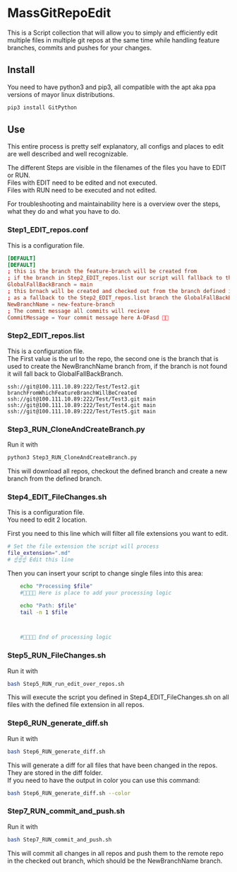 # MassGitRepoEdit

This is a Script collection that will allow you to simply and efficiently edit multiple files in multiple git repos at the same time while handling feature branches, commits and pushes for your changes.

## Install

You need to have python3 and pip3, all compatible with the apt aka ppa versions of mayor linux distributions.  

```bash
pip3 install GitPython
```

## Use

This entire process is pretty self explanatory, all configs and places to edit are well described and well recognizable.    

The different Steps are visible in the filenames of the files you have to EDIT or RUN.  
Files with EDIT need to be edited and not executed.  
Files with RUN need to be executed and not edited.  



For troubleshooting and maintainability here is a overview over the steps, what they do and what you have to do.  

### Step1_EDIT_repos.conf
This is a configuration file.  

```conf
[DEFAULT]
[DEFAULT]
; this is the branch the feature-branch will be created from
; if the branch in Step2_EDIT_repos.list our script will fallback to this branch
GlobalFallBackBranch = main 
; this brnach will be created and checked out from the branch defined in Step2_EDIT_repos.list
; as a fallback to the Step2_EDIT_repos.list branch the GlobalFallBackBranch branch is used
NewBranchName = new-feature-branch
; The commit message all commits will recieve
CommitMessage = Your commit message here A-DFasd 🎉🎉
```

### Step2_EDIT_repos.list
This is a configuration file.  
The First value is the url to the repo, the second one is the branch that is used to create the NewBranchName branch from, if the branch is not found it will fall back to GlobalFallBackBranch.

```text
ssh://git@100.111.10.89:222/Test/Test2.git branchFromWhichFeatureBranchWillBeCreated
ssh://git@100.111.10.89:222/Test/Test3.git main
ssh://git@100.111.10.89:222/Test/Test4.git main
ssh://git@100.111.10.89:222/Test/Test5.git main
```

### Step3_RUN_CloneAndCreateBranch.py
Run it with
```bash
python3 Step3_RUN_CloneAndCreateBranch.py
```
This will download all repos, checkout the defined branch and create a new branch from the defined branch.

### Step4_EDIT_FileChanges.sh
This is a configuration file.   
You need to edit 2 location.  

First you need to this line which will filter all file extensions you want to edit. 
```bash
# Set the file extension the script will process
file_extension=".md"
# ☝️☝️☝️ Edit this line
```

Then you can insert your script to change single files into this area:
```bash
    echo "Processing $file"
    #🔽🔽🔽🔽 Here is place to add your processing logic

    echo "Path: $file"
    tail -n 1 $file



    #🔼🔼🔼🔼 End of processing logic
```

### Step5_RUN_FileChanges.sh
Run it with
```bash
bash Step5_RUN_run_edit_over_repos.sh
```

This will execute the script you defined in Step4_EDIT_FileChanges.sh on all files with the defined file extension in all repos.

### Step6_RUN_generate_diff.sh
Run it with
```bash
bash Step6_RUN_generate_diff.sh
```

This will generate a diff for all files that have been changed in the repos. They are stored in the diff folder.  
If you need to have the output in color you can use this command:
```bash
bash Step6_RUN_generate_diff.sh --color
```

### Step7_RUN_commit_and_push.sh
Run it with
```bash
bash Step7_RUN_commit_and_push.sh
```

This will commit all changes in all repos and push them to the remote repo in the checked out branch, which should be the NewBranchName branch.